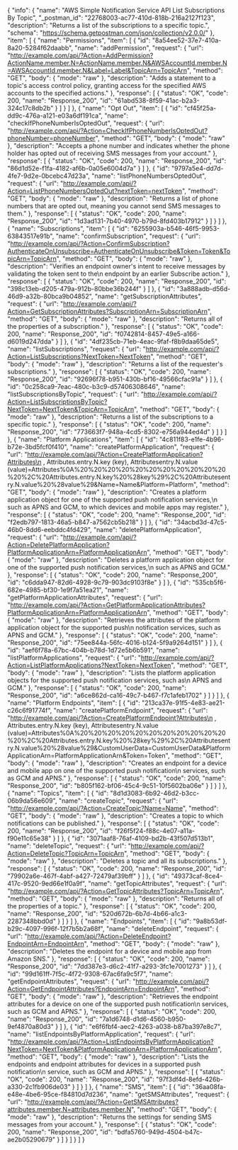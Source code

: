 {
  "info": {
    "name": "AWS Simple Notification Service API List Subscriptions By Topic",
    "_postman_id": "22768003-ac77-410d-818b-216a2127f123",
    "description": "Returns a list of the subscriptions to a specific topic.",
    "schema": "https://schema.getpostman.com/json/collection/v2.0.0/"
  },
  "item": [
    {
      "name": "Permissions",
      "item": [
        {
          "id": "8a54ee52-37e7-410a-8a20-5284f62daabb",
          "name": "addPermission",
          "request": {
            "url": "http://example.com/api/?Action=AddPermission?ActionName.member.N=ActionName.member.N&AWSAccountId.member.N=AWSAccountId.member.N&Label=Label&TopicArn=TopicArn",
            "method": "GET",
            "body": {
              "mode": "raw"
            },
            "description": "Adds a statement to a topic's access control policy, granting access for the specified AWS accounts to the specified actions."
          },
          "response": [
            {
              "status": "OK",
              "code": 200,
              "name": "Response_200",
              "id": "61abd538-8f59-41ac-b2a3-324c17c8db2b"
            }
          ]
        }
      ]
    },
    {
      "name": "Opt Out",
      "item": [
        {
          "id": "cf45f25a-dd9c-476a-a121-e03a6df191ca",
          "name": "checkIfPhoneNumberIsOptedOut",
          "request": {
            "url": "http://example.com/api/?Action=CheckIfPhoneNumberIsOptedOut?phoneNumber=phoneNumber",
            "method": "GET",
            "body": {
              "mode": "raw"
            },
            "description": "Accepts a phone number and indicates whether the phone holder has opted out of receiving SMS messages from your account."
          },
          "response": [
            {
              "status": "OK",
              "code": 200,
              "name": "Response_200",
              "id": "86d1d52e-f1fa-4182-af6b-0a05e6004d7a"
            }
          ]
        },
        {
          "id": "9797a5e4-dd7d-4fe7-9d2e-0bcebc47d23a",
          "name": "listPhoneNumbersOptedOut",
          "request": {
            "url": "http://example.com/api/?Action=ListPhoneNumbersOptedOut?nextToken=nextToken",
            "method": "GET",
            "body": {
              "mode": "raw"
            },
            "description": "Returns a list of phone numbers that are opted out, meaning you cannot send SMS messages to them."
          },
          "response": [
            {
              "status": "OK",
              "code": 200,
              "name": "Response_200",
              "id": "1d3ad131-7b40-4970-b79d-8fd403b17912"
            }
          ]
        }
      ]
    },
    {
      "name": "Subscriptions",
      "item": [
        {
          "id": "6255903a-b546-46f5-9953-63843517e91b",
          "name": "confirmSubscription",
          "request": {
            "url": "http://example.com/api/?Action=ConfirmSubscription?AuthenticateOnUnsubscribe=AuthenticateOnUnsubscribe&Token=Token&TopicArn=TopicArn",
            "method": "GET",
            "body": {
              "mode": "raw"
            },
            "description": "Verifies an endpoint owner's intent to receive messages by validating the token sent to the\n      endpoint by an earlier Subscribe action."
          },
          "response": [
            {
              "status": "OK",
              "code": 200,
              "name": "Response_200",
              "id": "398c13eb-d205-479a-912b-80bbe36b244f"
            }
          ]
        },
        {
          "id": "3a888adb-d56d-46d9-a32b-80bca9b04852",
          "name": "getSubscriptionAttributes",
          "request": {
            "url": "http://example.com/api/?Action=GetSubscriptionAttributes?SubscriptionArn=SubscriptionArn",
            "method": "GET",
            "body": {
              "mode": "raw"
            },
            "description": "Returns all of the properties of a subscription."
          },
          "response": [
            {
              "status": "OK",
              "code": 200,
              "name": "Response_200",
              "id": "f0742814-8457-49e5-a166-d6019d247dda"
            }
          ]
        },
        {
          "id": "4df235cb-71eb-4eac-9faf-f8b9daa65de5",
          "name": "listSubscriptions",
          "request": {
            "url": "http://example.com/api/?Action=ListSubscriptions?NextToken=NextToken",
            "method": "GET",
            "body": {
              "mode": "raw"
            },
            "description": "Returns a list of the requester's subscriptions."
          },
          "response": [
            {
              "status": "OK",
              "code": 200,
              "name": "Response_200",
              "id": "92696f78-b951-430b-bf16-49566cfac91a"
            }
          ]
        },
        {
          "id": "0c258ca9-7eac-480c-b3c9-d57406308646",
          "name": "listSubscriptionsByTopic",
          "request": {
            "url": "http://example.com/api/?Action=ListSubscriptionsByTopic?NextToken=NextToken&TopicArn=TopicArn",
            "method": "GET",
            "body": {
              "mode": "raw"
            },
            "description": "Returns a list of the subscriptions to a specific topic."
          },
          "response": [
            {
              "status": "OK",
              "code": 200,
              "name": "Response_200",
              "id": "773663f7-948a-4cd5-8302-e756a944ed4d"
            }
          ]
        }
      ]
    },
    {
      "name": "Platform Applications",
      "item": [
        {
          "id": "4c811f83-e1fe-4b96-b72e-3bd5fcf0f410",
          "name": "createPlatformApplication",
          "request": {
            "url": "http://example.com/api/?Action=CreatePlatformApplication?Attributes\n            , Attributes.entry.N.key (key), Attributesentry.N.value (value)=Attributes%0A%20%20%20%20%20%20%20%20%20%20%20%20%2C%20Attributes.entry.N.key%20%28key%29%2C%20Attributesentry.N.value%20%28value%29&Name=Name&Platform=Platform",
            "method": "GET",
            "body": {
              "mode": "raw"
            },
            "description": "Creates a platform application object for one of the supported push notification services,\n      such as APNS and GCM, to which devices and mobile apps may register."
          },
          "response": [
            {
              "status": "OK",
              "code": 200,
              "name": "Response_200",
              "id": "f2edb797-1813-46a5-b847-a7562cb5b218"
            }
          ]
        },
        {
          "id": "34acbd3d-47c5-46b0-8dd6-eebddc4fd429",
          "name": "deletePlatformApplication",
          "request": {
            "url": "http://example.com/api/?Action=DeletePlatformApplication?PlatformApplicationArn=PlatformApplicationArn",
            "method": "GET",
            "body": {
              "mode": "raw"
            },
            "description": "Deletes a platform application object for one of the supported push notification services,\n      such as APNS and GCM."
          },
          "response": [
            {
              "status": "OK",
              "code": 200,
              "name": "Response_200",
              "id": "c6dda947-82d6-4928-9c79-903dc9103f8e"
            }
          ]
        },
        {
          "id": "535cb5f6-682e-4985-bf30-1e9f7a51ea21",
          "name": "getPlatformApplicationAttributes",
          "request": {
            "url": "http://example.com/api/?Action=GetPlatformApplicationAttributes?PlatformApplicationArn=PlatformApplicationArn",
            "method": "GET",
            "body": {
              "mode": "raw"
            },
            "description": "Retrieves the attributes of the platform application object for the supported push\n      notification services, such as APNS and GCM."
          },
          "response": [
            {
              "status": "OK",
              "code": 200,
              "name": "Response_200",
              "id": "75ee844a-56fc-4016-b124-5f9a9264d151"
            }
          ]
        },
        {
          "id": "aef6f78a-67bc-404b-b78d-1d72e5b6b591",
          "name": "listPlatformApplications",
          "request": {
            "url": "http://example.com/api/?Action=ListPlatformApplications?NextToken=NextToken",
            "method": "GET",
            "body": {
              "mode": "raw"
            },
            "description": "Lists the platform application objects for the supported push notification services, such as\n      APNS and GCM."
          },
          "response": [
            {
              "status": "OK",
              "code": 200,
              "name": "Response_200",
              "id": "a6ce862d-ca16-49c7-b467-f7c1afeb1702"
            }
          ]
        }
      ]
    },
    {
      "name": "Platform Endpoints",
      "item": [
        {
          "id": "213ca37e-91f5-4e83-ae21-c26c6f91774f",
          "name": "createPlatformEndpoint",
          "request": {
            "url": "http://example.com/api/?Action=CreatePlatformEndpoint?Attributes\n            , Attributes.entry.N.key (key), Attributesentry.N.value (value)=Attributes%0A%20%20%20%20%20%20%20%20%20%20%20%20%2C%20Attributes.entry.N.key%20%28key%29%2C%20Attributesentry.N.value%20%28value%29&CustomUserData=CustomUserData&PlatformApplicationArn=PlatformApplicationArn&Token=Token",
            "method": "GET",
            "body": {
              "mode": "raw"
            },
            "description": "Creates an endpoint for a device and mobile app on one of the supported push notification\n      services, such as GCM and APNS."
          },
          "response": [
            {
              "status": "OK",
              "code": 200,
              "name": "Response_200",
              "id": "b805f162-bf06-45c4-9c51-10f5602ba06e"
            }
          ]
        }
      ]
    },
    {
      "name": "Topics",
      "item": [
        {
          "id": "8d1d3083-6b92-46d2-b3cc-06b9da56e609",
          "name": "createTopic",
          "request": {
            "url": "http://example.com/api/?Action=CreateTopic?Name=Name",
            "method": "GET",
            "body": {
              "mode": "raw"
            },
            "description": "Creates a topic to which notifications can be published."
          },
          "response": [
            {
              "status": "OK",
              "code": 200,
              "name": "Response_200",
              "id": "f26f5f24-f88c-4e07-a11a-f90e11c65e38"
            }
          ]
        },
        {
          "id": "3071aaf8-76af-4109-bd2b-43f507d513b1",
          "name": "deleteTopic",
          "request": {
            "url": "http://example.com/api/?Action=DeleteTopic?TopicArn=TopicArn",
            "method": "GET",
            "body": {
              "mode": "raw"
            },
            "description": "Deletes a topic and all its subscriptions."
          },
          "response": [
            {
              "status": "OK",
              "code": 200,
              "name": "Response_200",
              "id": "79902a6e-467f-4abf-a427-72479af39bff"
            }
          ]
        },
        {
          "id": "49373caf-8ce4-417c-9520-9ed66e1f0a9f",
          "name": "getTopicAttributes",
          "request": {
            "url": "http://example.com/api/?Action=GetTopicAttributes?TopicArn=TopicArn",
            "method": "GET",
            "body": {
              "mode": "raw"
            },
            "description": "Returns all of the properties of a topic."
          },
          "response": [
            {
              "status": "OK",
              "code": 200,
              "name": "Response_200",
              "id": "520d672b-6b7d-4b66-a1c3-2287348bbd0d"
            }
          ]
        }
      ]
    },
    {
      "name": "Endpoints",
      "item": [
        {
          "id": "9a8b53df-b29c-4097-996f-12f7b5b2a68f",
          "name": "deleteEndpoint",
          "request": {
            "url": "http://example.com/api/?Action=DeleteEndpoint?EndpointArn=EndpointArn",
            "method": "GET",
            "body": {
              "mode": "raw"
            },
            "description": "Deletes the endpoint for a device and mobile app from Amazon SNS."
          },
          "response": [
            {
              "status": "OK",
              "code": 200,
              "name": "Response_200",
              "id": "7dd387e3-d6c2-41f7-a293-3fc1e7001273"
            }
          ]
        },
        {
          "id": "99d161ff-7f5c-4f72-9308-67ac6fa9c5f7",
          "name": "getEndpointAttributes",
          "request": {
            "url": "http://example.com/api/?Action=GetEndpointAttributes?EndpointArn=EndpointArn",
            "method": "GET",
            "body": {
              "mode": "raw"
            },
            "description": "Retrieves the endpoint attributes for a device on one of the supported push notification\n      services, such as GCM and APNS."
          },
          "response": [
            {
              "status": "OK",
              "code": 200,
              "name": "Response_200",
              "id": "7a1d6748-d1d6-4560-b950-9ef4870a80d3"
            }
          ]
        },
        {
          "id": "e6f6fbf4-aec2-4263-a038-b87ba397e8c7",
          "name": "listEndpointsByPlatformApplication",
          "request": {
            "url": "http://example.com/api/?Action=ListEndpointsByPlatformApplication?NextToken=NextToken&PlatformApplicationArn=PlatformApplicationArn",
            "method": "GET",
            "body": {
              "mode": "raw"
            },
            "description": "Lists the endpoints and endpoint attributes for devices in a supported push notification\n      service, such as GCM and APNS."
          },
          "response": [
            {
              "status": "OK",
              "code": 200,
              "name": "Response_200",
              "id": "97f3df4d-8efd-426b-a330-2c1fb906de03"
            }
          ]
        }
      ]
    },
    {
      "name": "SMS",
      "item": [
        {
          "id": "36aa08fa-e48e-4be6-95ce-f84810d7d236",
          "name": "getSMSAttributes",
          "request": {
            "url": "http://example.com/api/?Action=GetSMSAttributes?attributes.member.N=attributes.member.N",
            "method": "GET",
            "body": {
              "mode": "raw"
            },
            "description": "Returns the settings for sending SMS messages from your account."
          },
          "response": [
            {
              "status": "OK",
              "code": 200,
              "name": "Response_200",
              "id": "bdfa5760-949d-4504-b47c-ae2b05290679"
            }
          ]
        }
      ]
    }
  ]
}